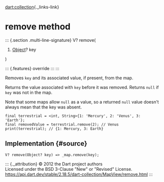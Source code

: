 [dart:collection](../../dart-collection/dart-collection-library){._links-link}

remove method
=============

::: {.section .multi-line-signature}
V? remove(

1.  [Object](../../dart-core/object-class)? key

)

::: {.features}
override
:::
:::

Removes `key` and its associated value, if present, from the map.

Returns the value associated with `key` before it was removed. Returns
`null` if `key` was not in the map.

Note that some maps allow `null` as a value, so a returned `null` value
doesn\'t always mean that the key was absent.

``` {.language-dart data-language="dart"}
final terrestrial = <int, String>{1: 'Mercury', 2: 'Venus', 3: 'Earth'};
final removedValue = terrestrial.remove(2); // Venus
print(terrestrial); // {1: Mercury, 3: Earth}
```

Implementation {#source}
--------------

``` {.language-dart data-language="dart"}
V? remove(Object? key) => _map.remove(key);
```

::: {._attribution}
© 2012 the Dart project authors\
Licensed under the BSD 3-Clause \"New\" or \"Revised\" License.\
<https://api.dart.dev/stable/2.18.5/dart-collection/MapView/remove.html>
:::
